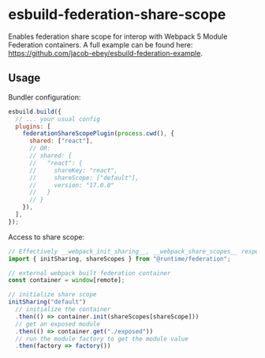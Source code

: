 # esbuild-federation-share-scope

Enables federation share scope for interop with Webpack 5 Module Federation containers. A full example can be found here: https://github.com/jacob-ebey/esbuild-federation-example.

## Usage

Bundler configuration:

```js
esbuild.build({
  // ... your usual config
  plugins: [
    federationShareScopePlugin(process.cwd(), {
      shared: ["react"],
      // OR:
      // shared: {
      //   "react": {
      //     shareKey: "react",
      //     shareScope: ["default"],
      //     version: "17.0.0"
      //   }
      // }
    }),
  ],
});
```

Access to share scope:

```js
// Effectively __webpack_init_sharing__, __webpack_share_scopes__ respectively
import { initSharing, shareScopes } from "@runtime/federation";

// external webpack built federation container
const container = window[remote];

// initialize share scope
initSharing("default")
  // initialize the container
  .then(() => container.init(shareScopes[shareScope]))
  // get an exposed module
  .then(() => container.get("./exposed"))
  // run the module factory to get the module value
  .then(factory => factory())
```
